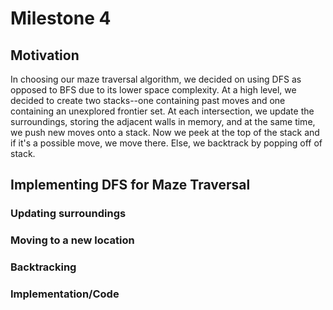 # Milestone 4

## Motivation 

In choosing our maze traversal algorithm, we decided on using DFS as opposed to BFS due to its lower space complexity.  At a
high level, we decided to create two stacks--one containing past moves and one containing an unexplored frontier set.  At each
intersection, we update the surroundings, storing the adjacent walls in memory, and at the same time, we push new moves onto a 
stack.  Now we peek at the top of the stack and if it's a possible move, we move there.  Else, we backtrack by popping off of 
stack.

## Implementing DFS for Maze Traversal

### Updating surroundings

### Moving to a new location

### Backtracking

### Implementation/Code
